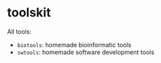 toolskit
========

All tools:

 - `biotools`: homemade bioinformatic tools
 - `swtools`: homemade software development tools
 
